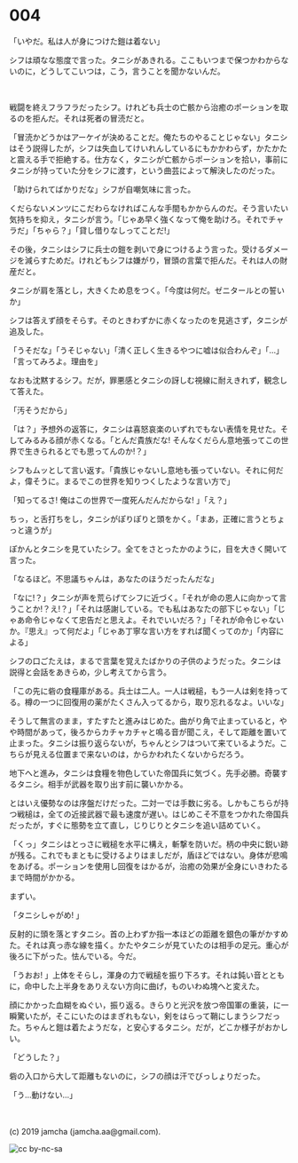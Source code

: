 

# 004

「いやだ。私は人が身につけた鎧は着ない」

シフは頑なな態度で言った。タニシがあきれる。ここもいつまで保つかわからないのに，どうしてこいつは，こう，言うことを聞かないんだ。

<br>

戦闘を終えフラフラだったシフ。けれども兵士の亡骸から治癒のポーションを取るのを拒んだ。それは死者の冒涜だと。

「冒涜かどうかはアーケイが決めることだ。俺たちのやることじゃない」タニシはそう説得したが，シフは失血してけいれんしているにもかかわらず，かたかたと震える手で拒絶する。仕方なく，タニシが亡骸からポーションを拾い，事前にタニシが持っていた分をシフに渡す，という曲芸によって解決したのだった。

「助けられてばかりだな」シフが自嘲気味に言った。

くだらないメンツにこだわらなければこんな手間もかからんのだ。そう言いたい気持ちを抑え，タニシが言う。「じゃあ早く強くなって俺を助けろ。それでチャラだ」「ちゃら？」「貸し借りなしってことだ!」

その後，タニシはシフに兵士の鎧を剥いで身につけるよう言った。受けるダメージを減らすためだ。けれどもシフは嫌がり，冒頭の言葉で拒んだ。それは人の財産だと。

タニシが肩を落とし，大きくため息をつく。「今度は何だ。ゼニタールとの誓いか」

シフは答えず顔をそらす。そのときわずかに赤くなったのを見逃さず，タニシが追及した。

「うそだな」「うそじゃない」「清く正しく生きるやつに嘘は似合わんぞ」「…」「言ってみろよ。理由を」

なおも沈黙するシフ。だが，罪悪感とタニシの訝しむ視線に耐えきれず，観念して答えた。

「汚そうだから」

「は？」予想外の返答に，タニシは喜怒哀楽のいずれでもない表情を見せた。そしてみるみる顔が赤くなる。「とんだ貴族だな! そんなくだらん意地張ってこの世界で生きられるとでも思ってんのか!？」

シフもムッとして言い返す。「貴族じゃないし意地も張っていない。それに何だよ，偉そうに。まるでこの世界を知りつくしたような言い方で」

「知ってるさ! 俺はこの世界で一度死んだんだからな! 」「え？」

ちっ，と舌打ちをし，タニシがぽりぽりと頭をかく。「まあ，正確に言うとちょっと違うが」

ぽかんとタニシを見ていたシフ。全てをさとったかのように，目を大きく開いて言った。

「なるほど。不思議ちゃんは，あなたのほうだったんだな」

「なに!？」タニシが声を荒らげてシフに近づく。「それが命の恩人に向かって言うことか!？え!？」「それは感謝している。でも私はあなたの部下じゃない」「じゃあ命令じゃなくて忠告だと思えよ。それでいいだろ？」「それが命令じゃないか。『思え』って何だよ」「じゃあ丁寧な言い方をすれば聞くってのか」「内容による」

シフの口ごたえは，まるで言葉を覚えたばかりの子供のようだった。タニシは説得と会話をあきらめ，少し考えてから言う。

「この先に砦の食糧庫がある。兵士は二人。一人は戦槌，もう一人は剣を持ってる。樽の一つに回復用の薬がたくさん入ってるから，取り忘れるなよ。いいな」

そうして無言のまま，すたすたと進みはじめた。曲がり角で止まっていると，やや時間があって，後ろからカチャカチャと鳴る音が聞こえ，そして距離を置いて止まった。タニシは振り返らないが，ちゃんとシフはついて来ているようだ。こちらが見える位置まで来ないのは，からかわれたくないからだろう。

地下へと進み，タニシは食糧を物色していた帝国兵に気づく。先手必勝。奇襲するタニシ。相手が武器を取り出す前に襲いかかる。

とはいえ優勢なのは序盤だけだった。二対一では手数に劣る。しかもこちらが持つ戦槌は，全ての近接武器で最も速度が遅い。はじめこそ不意をつかれた帝国兵だったが，すぐに態勢を立て直し，じりじりとタニシを追い詰めていく。

「くっ」タニシはとっさに戦槌を水平に構え，斬撃を防いだ。柄の中央に鋭い跡が残る。これでもまともに受けるよりはましだが，盾ほどではない。身体が悲鳴をあげる。ポーションを使用し回復をはかるが，治癒の効果が全身にいきわたるまで時間がかかる。

まずい。

「タニシしゃがめ! 」

反射的に頭を落とすタニシ。首の上わずか指一本ほどの距離を銀色の筆がかすめた。それは真っ赤な線を描く。かたやタニシが見ていたのは相手の足元。重心が後ろに下がった。怯んでいる。今だ。

「うおお! 」上体をそらし，渾身の力で戦槌を振り下ろす。それは鈍い音とともに，命中した上半身をありえない方向に曲げ，ものいわぬ塊へと変えた。

顔にかかった血糊をぬぐい，振り返る。きらりと光沢を放つ帝国軍の重装，に一瞬驚いたが，そこにいたのはまぎれもない，剣をはらって鞘にしまうシフだった。ちゃんと鎧は着たようだな，と安心するタニシ。だが，どこか様子がおかしい。

「どうした？」

砦の入口から大して距離もないのに，シフの顔は汗でびっしょりだった。

「う…動けない…」

<br>
<br>
(c) 2019 jamcha (jamcha.aa@gmail.com).

![cc by-nc-sa](https://i.creativecommons.org/l/by-nc-sa/4.0/88x31.png)

